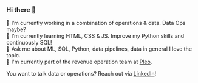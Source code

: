 ### Hi there 👋

🔭 I’m currently working in a combination of operations & data. Data Ops maybe?<br/>
🌱 I’m currently learning HTML, CSS & JS. Improve my Python skills and continuously SQL!<br/>
💬 Ask me about ML, SQL, Python, data pipelines, data in general I love the topic.<br/>
🏢 I'm currently part of the revenue operation team at [Pleo](https://pleo.io/).

You want to talk data or operations? Reach out via [LinkedIn](https://www.linkedin.com/in/artadini/)!

<!--
**artadini/artadini** is a ✨ _special_ ✨ repository because its `README.md` (this file) appears on your GitHub profile.

Here are some ideas to get you started:
- 👯 I’m looking to collaborate on ...
- 🤔 I’m looking for help with ...
- 📫 How to reach me: ...
- 😄 Pronouns: ...
- ⚡ Fun fact: ...
-->
